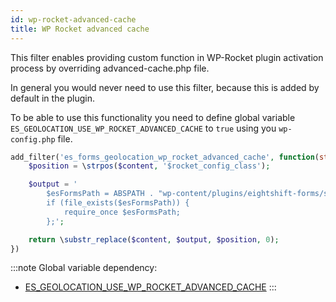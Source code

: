 ```yaml
---
id: wp-rocket-advanced-cache
title: WP Rocket advanced cache
---
```


This filter enables providing custom function in WP-Rocket plugin activation process by overriding advanced-cache.php file.

In general you would never need to use this filter, because this is added by default in the plugin.

To be able to use this functionality you need to define global variable `ES_GEOLOCATION_USE_WP_ROCKET_ADVANCED_CACHE` to `true` using you `wp-config.php` file.

```php
add_filter('es_forms_geolocation_wp_rocket_advanced_cache', function(string $content, string $outputContent): string {
	$position = \strpos($content, '$rocket_config_class');

	$output = '
		$esFormsPath = ABSPATH . "wp-content/plugins/eightshift-forms/src/Geolocation/geolocationDetect.php";
		if (file_exists($esFormsPath)) {
			require_once $esFormsPath;
		};';

	return \substr_replace($content, $output, $position, 0);
})
```

:::note
Global variable dependency:
* [ES_GEOLOCATION_USE_WP_ROCKET_ADVANCED_CACHE](/forms/php/global-variables/geolocation#es_geolocation_use_wp_rocket_advanced_cache)
:::
